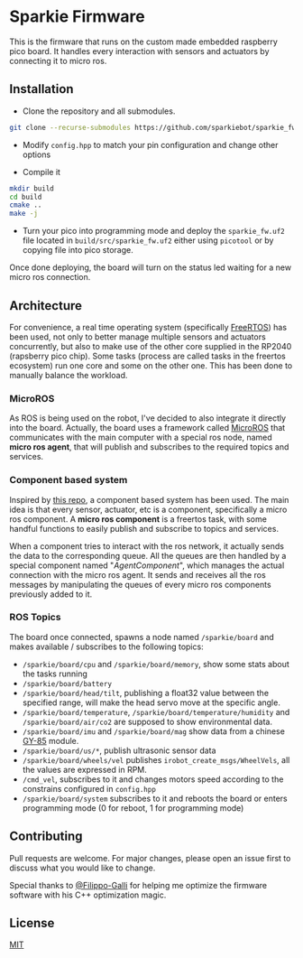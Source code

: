 # Sparkie Firmware

This is the firmware that runs on the custom made embedded raspberry pico board. It handles every interaction with sensors and actuators by connecting it to micro ros.

## Installation

- Clone the repository and all submodules.
```bash
git clone --recurse-submodules https://github.com/sparkiebot/sparkie_fw.git
```
- Modify `config.hpp` to match your pin configuration and change other options

- Compile it
```bash
mkdir build
cd build
cmake ..
make -j
```
- Turn your pico into programming mode and deploy the `sparkie_fw.uf2` file located in `build/src/sparkie_fw.uf2` either using `picotool` or by copying file into pico storage.

Once done deploying, the board will turn on the status led waiting for a new micro ros connection.

## Architecture

For convenience, a real time operating system (specifically [FreeRTOS](https://github.com/FreeRTOS/FreeRTOS)) has been used, not only to 
better manage multiple sensors and actuators concurrently, but also to make use of the other core supplied in the RP2040 (rapsberry pico chip). Some tasks (process are called tasks in the freertos ecosystem) run one core and some on the other one. This has been done to manually balance the workload.

### MicroROS

As ROS is being used on the robot, I've decided to also integrate it directly into the board. Actually, the board uses a framework called [MicroROS](https://micro.ros.org/) that communicates with the main computer with a special ros node, named **micro ros agent**, that will publish and subscribes to the required topics and services. 

### Component based system

Inspired by [this repo](https://github.com/jondurrant/RPIPicoFreeRTOSuROSPubSub), a component based system has been used.
The main idea is that every sensor, actuator, etc is a component, specifically a micro ros component.
A **micro ros component** is a freertos task, with some handful functions to easily publish and subscribe to topics and services.

When a component tries to interact with the ros network, it actually sends the data to the corresponding queue.
All the queues are then handled by a special component named "*AgentComponent*", which manages the actual connection with the micro ros agent. It sends and receives all the ros messages by manipulating the queues of every micro ros components previously added to it.

### ROS Topics

The board once connected, spawns a node named `/sparkie/board` and makes available / subscribes to the following topics:
- `/sparkie/board/cpu` and `/sparkie/board/memory`, show some stats about the tasks running
- `/sparkie/board/battery`
- `/sparkie/board/head/tilt`, publishing a float32 value between the specified range, will make the head servo move at the specific angle.
- `/sparkie/board/temperature`, `/sparkie/board/temperature/humidity` and `/sparkie/board/air/co2` are supposed to show environmental data.
- `/sparkie/board/imu` and `/sparkie/board/mag` show data from a chinese [GY-85](https://github.com/mattsays/gy85) module.
- `/sparkie/board/us/*`, publish ultrasonic sensor data
- `/sparkie/board/wheels/vel` publishes `irobot_create_msgs/WheelVels`, all the values are expressed in RPM.
- `/cmd_vel`, subscribes to it and changes motors speed according to the constrains configured in `config.hpp`
- `/sparkie/board/system` subscribes to it and reboots the board or enters programming mode (0 for reboot, 1 for programming mode)

## Contributing

Pull requests are welcome. For major changes, please open an issue first
to discuss what you would like to change.

Special thanks to [@Filippo-Galli](https://github.com/Filippo-Galli) for helping me optimize the firmware software with his C++ optimization magic.

## License

[MIT](https://choosealicense.com/licenses/mit/)